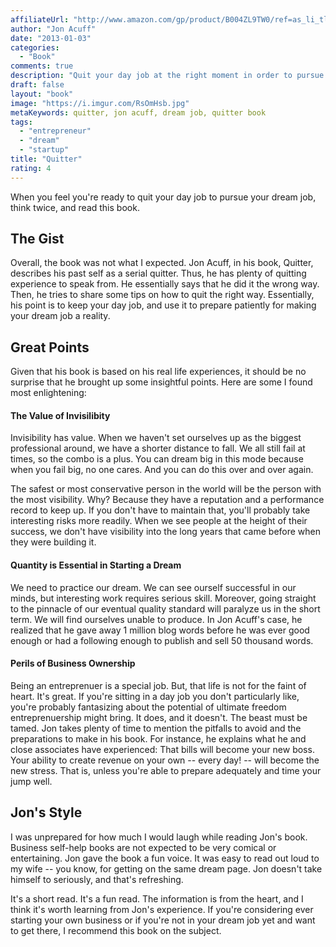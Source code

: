 ```yaml
---
affiliateUrl: "http://www.amazon.com/gp/product/B004ZL9TW0/ref=as_li_tl?ie=UTF8&camp=1789&creative=390957&creativeASIN=B004ZL9TW0&linkCode=as2&tag=jaktre-20&linkId=IVNJN4ALVLFBBZHA"
author: "Jon Acuff"
date: "2013-01-03"
categories:
  - "Book"
comments: true
description: "Quit your day job at the right moment in order to pursue your dream. At the right moment, the transition can be much smoother and your dream is more l"
draft: false
layout: "book"
image: "https://i.imgur.com/RsOmHsb.jpg"
metaKeywords: quitter, jon acuff, dream job, quitter book
tags:
  - "entrepreneur"
  - "dream"
  - "startup"
title: "Quitter"
rating: 4
---
```


When you feel you're ready to quit your day job to pursue your dream job, think twice, and read this book.

<!--more-->

## The Gist

Overall, the book was not what I expected.  Jon Acuff, in his book, Quitter, describes his past self as a serial quitter.  Thus, he has plenty of quitting experience to speak from.  He essentially says that he did it the wrong way.  Then, he tries to share some tips on how to quit the right way.  Essentially, his point is to keep your day job, and use it to prepare patiently for making your dream job a reality.

## Great Points

Given that his book is based on his real life experiences, it should be no surprise that he brought up some insightful points.  Here are some I found most enlightening:

#### The Value of Invisilibity

Invisibility has value.  When we haven't set ourselves up as the biggest professional around, we have a shorter distance to fall.  We all still fail at times, so the combo is a plus.  You can dream big in this mode because when you fail big, no one cares.  And you can do this over and over again.

The safest or most conservative person in the world will be the person with the most visibility.  Why?  Because they have a reputation and a performance record to keep up.  If you don't have to maintain that, you'll probably take interesting risks more readily.  When we see people at the height of their success, we don't have visibility into the long years that came before when they were building it.

#### Quantity is Essential in Starting a Dream

We need to practice our dream.  We can see ourself successful in our minds, but interesting work requires serious skill.  Moreover, going straight to the pinnacle of our eventual quality standard will paralyze us in the short term.  We will find ourselves unable to produce.  In Jon Acuff's case, he realized that he gave away 1 million blog words before he was ever good enough or had a following enough to publish and sell 50 thousand words.

#### Perils of Business Ownership

Being an entreprenuer is a special job.  But, that life is not for the faint of heart.  It's great.  If you're sitting in a day job you don't particularly like, you're probably fantasizing about the potential of ultimate freedom entreprenuership might bring.  It does, and it doesn't.  The beast must be tamed.  Jon takes plenty of time to mention the pitfalls to avoid and the preparations to make in his book.  For instance, he explains what he and close associates have experienced:  That bills will become your new boss.  Your ability to create revenue on your own -- every day! -- will become the new stress.  That is, unless you're able to prepare adequately and time your jump well.

## Jon's Style

I was unprepared for how much I would laugh while reading Jon's book.  Business self-help books are not expected to be very comical or entertaining.  Jon gave the book a fun voice.  It was easy to read out loud to my wife -- you know, for getting on the same dream page.  Jon doesn't take himself to seriously, and that's refreshing.

It's a short read.  It's a fun read.  The information is from the heart, and I think it's worth learning from Jon's experience.  If you're considering ever starting your own business or if you're not in your dream job yet and want to get there, I recommend this book on the subject.
